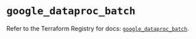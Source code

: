# `google_dataproc_batch`

Refer to the Terraform Registry for docs: [`google_dataproc_batch`](https://registry.terraform.io/providers/hashicorp/google/6.19.0/docs/resources/dataproc_batch).
